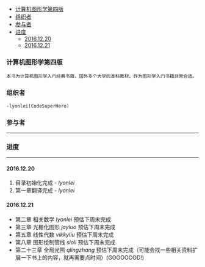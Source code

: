 <!-- TOC -->

- [计算机图形学第四版](#%E8%AE%A1%E7%AE%97%E6%9C%BA%E5%9B%BE%E5%BD%A2%E5%AD%A6%E7%AC%AC%E5%9B%9B%E7%89%88)
- [组织者](#%E7%BB%84%E7%BB%87%E8%80%85)
- [参与者](#%E5%8F%82%E4%B8%8E%E8%80%85)
- [进度](#%E8%BF%9B%E5%BA%A6)
    - [2016.12.20](#20161220)
    - [2016.12.21](#20161221)

<!-- /TOC -->
### 计算机图形学第四版
    本书为计算机图形学入门经典书籍，国外多个大学的本科教材，作为图形学入门书籍非常合适。
### 组织者
    -lyonlei(CodeSuperHero)
### 参与者
---
### 进度
---
#### 2016.12.20 
1. 目录初始化完成 - _lyonlei_
2. 第一章翻译完成 - _lyonlei_

#### 2016.12.21
- 第二章    相关数学        _lyonlei_       预估下周末完成
- 第三章    光栅化图形      _jayluo_        预估下周末完成
- 第五章    线性代数        _vikkyliu_      预估下周末完成
- 第八章    图形绘制管线     _sioli_         预估下周末完成
- 第二十三章 全局光照        _qlingzhang_    预估下周末完成（可能会找一些相关资料扩展一下书上的内容，就再需要点时间）(GOOOOOOD!)